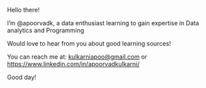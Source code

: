 Hello there! 

I’m @apoorvadk, a data enthusiast learning to gain expertise in Data analytics and Programming

Would love to hear from you about good learning sources!

You can reach me at: 
kulkarniapoo@gmail.com or 
https://www.linkedin.com/in/apoorvadkulkarni/

Good day!

<!---
apoorvadk/apoorvadk is a ✨ special ✨ repository because its `README.md` (this file) appears on your GitHub profile.
You can click the Preview link to take a look at your changes.
--->
